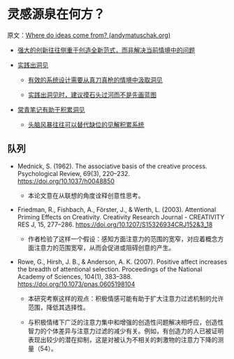 # 灵感源泉在何方？

原文：[Where do ideas come from? (andymatuschak.org)](https://notes.andymatuschak.org/z4HpeV4MGmbKMWY6oUeci392Z7NAueHJ5WH5p)

- [强大的创新往往侧重于创造全新范式，而非解决当前情境中的问题](https://notes.andymatuschak.org/z6ReihULdqZXqhY2bMACp15kwgM1sT421Cx6p)

- [实践出洞见](https://notes.andymatuschak.org/z7YyAp683VNbTmDG4hx9QFpf5urwxZJpsycS6)

  - [有效的系统设计需要从真刀真枪的情境中汲取洞见](https://notes.andymatuschak.org/z3H98n8DGZmu8XArqHZVsckyWvbTe8wK4kAt2)

  - [实践出洞见时，建议摸石头过河而不是先画蓝图](https://notes.andymatuschak.org/z7Ldzn94FibghJBEG9hAebu8LMNV7NVBFvsfg)

- [常青笔记有助于积累洞见](https://notes.andymatuschak.org/z6cFzJWgj9vZpnrQsjrZ8yCNREzCTgyFeVZTb)

  - [头脑风暴往往可以替代缺位的见解积累系统](https://notes.andymatuschak.org/z5cVs9BKLJsCYifhYBstAEKuZ8driDzLB3gFd)

## 队列

- Mednick, S. (1962). The associative basis of the creative process. Psychological Review, 69(3), 220–232. https://doi.org/10.1037/h0048850

  - 本论文意在从联想的角度诠释创意性思考。

- Friedman, R., Fishbach, A., Förster, J., & Werth, L. (2003). Attentional Priming Effects on Creativity. Creativity Research Journal - CREATIVITY RES J, 15, 277–286. https://doi.org/10.1207/S15326934CRJ152&3_18

  - 作者检验了这样一个假设：感知方面注意力的范围的宽窄，对应着概念方面注意力的范围宽窄，从而会促进或阻碍创意的产生。

- Rowe, G., Hirsh, J. B., & Anderson, A. K. (2007). Positive affect increases the breadth of attentional selection. Proceedings of the National Academy of Sciences, 104(1), 383–388. https://doi.org/10.1073/pnas.0605198104

  - 本研究考察这样的观点：积极情感可能有助于扩大注意力过滤机制的允许范围，降低其选择性。

  - 与积极情绪下广泛的注意力集中和增强的创造性问题解决相呼应，创造性智力的个体差异与注意力过滤的减少有关。例如，有创造力的人已被证明表现出较少的潜在抑制，这是对被认为不相关的刺激物的注意力下降的测量（54）。